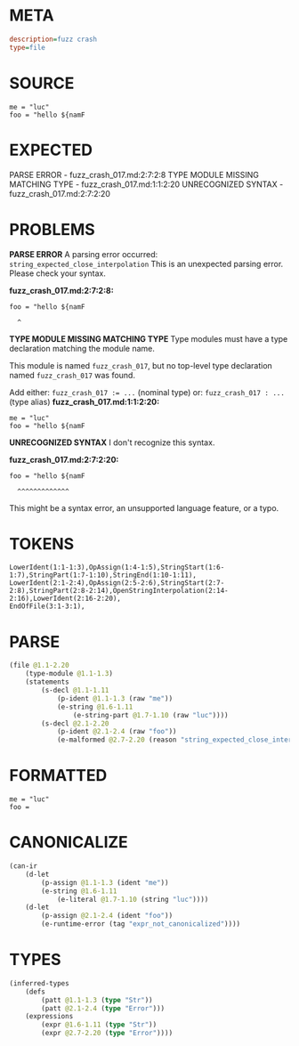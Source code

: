 # META
~~~ini
description=fuzz crash
type=file
~~~
# SOURCE
~~~roc
me = "luc"
foo = "hello ${namF
~~~
# EXPECTED
PARSE ERROR - fuzz_crash_017.md:2:7:2:8
TYPE MODULE MISSING MATCHING TYPE - fuzz_crash_017.md:1:1:2:20
UNRECOGNIZED SYNTAX - fuzz_crash_017.md:2:7:2:20
# PROBLEMS
**PARSE ERROR**
A parsing error occurred: `string_expected_close_interpolation`
This is an unexpected parsing error. Please check your syntax.

**fuzz_crash_017.md:2:7:2:8:**
```roc
foo = "hello ${namF
```
      ^


**TYPE MODULE MISSING MATCHING TYPE**
Type modules must have a type declaration matching the module name.

This module is named `fuzz_crash_017`, but no top-level type declaration named `fuzz_crash_017` was found.

Add either:
`fuzz_crash_017 := ...` (nominal type)
or:
`fuzz_crash_017 : ...` (type alias)
**fuzz_crash_017.md:1:1:2:20:**
```roc
me = "luc"
foo = "hello ${namF
```


**UNRECOGNIZED SYNTAX**
I don't recognize this syntax.

**fuzz_crash_017.md:2:7:2:20:**
```roc
foo = "hello ${namF
```
      ^^^^^^^^^^^^^

This might be a syntax error, an unsupported language feature, or a typo.

# TOKENS
~~~zig
LowerIdent(1:1-1:3),OpAssign(1:4-1:5),StringStart(1:6-1:7),StringPart(1:7-1:10),StringEnd(1:10-1:11),
LowerIdent(2:1-2:4),OpAssign(2:5-2:6),StringStart(2:7-2:8),StringPart(2:8-2:14),OpenStringInterpolation(2:14-2:16),LowerIdent(2:16-2:20),
EndOfFile(3:1-3:1),
~~~
# PARSE
~~~clojure
(file @1.1-2.20
	(type-module @1.1-1.3)
	(statements
		(s-decl @1.1-1.11
			(p-ident @1.1-1.3 (raw "me"))
			(e-string @1.6-1.11
				(e-string-part @1.7-1.10 (raw "luc"))))
		(s-decl @2.1-2.20
			(p-ident @2.1-2.4 (raw "foo"))
			(e-malformed @2.7-2.20 (reason "string_expected_close_interpolation")))))
~~~
# FORMATTED
~~~roc
me = "luc"
foo = 
~~~
# CANONICALIZE
~~~clojure
(can-ir
	(d-let
		(p-assign @1.1-1.3 (ident "me"))
		(e-string @1.6-1.11
			(e-literal @1.7-1.10 (string "luc"))))
	(d-let
		(p-assign @2.1-2.4 (ident "foo"))
		(e-runtime-error (tag "expr_not_canonicalized"))))
~~~
# TYPES
~~~clojure
(inferred-types
	(defs
		(patt @1.1-1.3 (type "Str"))
		(patt @2.1-2.4 (type "Error")))
	(expressions
		(expr @1.6-1.11 (type "Str"))
		(expr @2.7-2.20 (type "Error"))))
~~~
